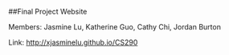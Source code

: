 ##Final Project Website

Members: Jasmine Lu, Katherine Guo, Cathy Chi, Jordan Burton

Link: http://xjasminelu.github.io/CS290

